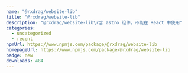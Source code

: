 ```yaml
---
name: "@rxdrag/website-lib"
title: "@rxdrag/website-lib"
description: "@rxdrag/website-lib\r含 astro 组件，不能在 React 中使用"
categories:
  - uncategorized
  - recent
npmUrl: https://www.npmjs.com/package/@rxdrag/website-lib
homepageUrl: https://www.npmjs.com/package/@rxdrag/website-lib
badge: new
downloads: 484
---
```

